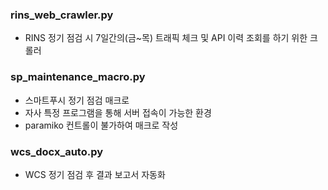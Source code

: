 ### rins_web_crawler.py
- RINS 정기 점검 시 7일간의(금~목) 트래픽 체크 및 API 이력 조회를 하기 위한 크롤러

### sp_maintenance_macro.py
- 스마트푸시 정기 점검 매크로
- 자사 특정 프로그램을 통해 서버 접속이 가능한 환경
- paramiko 컨트롤이 불가하여 매크로 작성

### wcs_docx_auto.py
- WCS 정기 점검 후 결과 보고서 자동화
